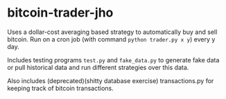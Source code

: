 # bitcoin-trader-jho

Uses a dollar-cost averaging based strategy to automatically buy and sell bitcoin.
Run on a cron job (with command `python trader.py x y`) every y day.

Includes testing programs `test.py` and `fake_data.py` to generate fake data or pull historical data and run different strategies over this data.

Also includes (deprecated)(shitty database exercise) transactions.py for keeping track of bitcoin transactions.
